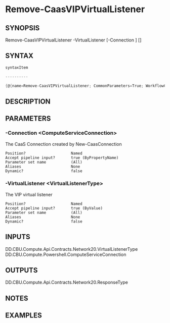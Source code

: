 ﻿Remove-CaasVIPVirtualListener
===================

## SYNOPSIS

Remove-CaasVIPVirtualListener -VirtualListener <VirtualListenerType> [-Connection <ComputeServiceConnection>] [<CommonParameters>]


## SYNTAX
```powershell
syntaxItem                                                                                                               

----------                                                                                                               

{@{name=Remove-CaasVIPVirtualListener; CommonParameters=True; WorkflowCommonParameters=False; parameter=System.Object[]}}
```

## DESCRIPTION


## PARAMETERS
### -Connection &lt;ComputeServiceConnection&gt;
The CaaS Connection created by New-CaasConnection
```
Position?                    Named
Accept pipeline input?       true (ByPropertyName)
Parameter set name           (All)
Aliases                      None
Dynamic?                     false
```
 
### -VirtualListener &lt;VirtualListenerType&gt;
The VIP virtual listener
```
Position?                    Named
Accept pipeline input?       true (ByValue)
Parameter set name           (All)
Aliases                      None
Dynamic?                     false
```

## INPUTS
DD.CBU.Compute.Api.Contracts.Network20.VirtualListenerType
DD.CBU.Compute.Powershell.ComputeServiceConnection


## OUTPUTS
DD.CBU.Compute.Api.Contracts.Network20.ResponseType


## NOTES


## EXAMPLES
